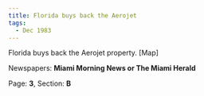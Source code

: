 ```yaml
---  
title: Florida buys back the Aerojet  
tags:  
  - Dec 1983  
---  
```

  
Florida buys back the Aerojet property. [Map]  
  
Newspapers: **Miami Morning News or The Miami Herald**  
  
Page: **3**, Section: **B** 
